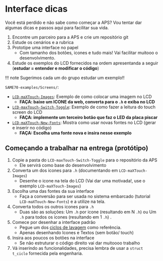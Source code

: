 # Interface dicas

Você está perdido e não sabe como começar a APS? Vou tentar dar algumas dicas e passos aqui para facilitar sua vida. 

1. Encontre um parceiro para a APS e crie um repositório git
1. Estude os cenários e a rubrica
1. Prototipe uma interface no papel 
    - Com tamanho dos botões, icones e tudo mais! Vai facilitar muitooo o desenvolvimento.
1. Estude os exemplos  do LCD fornecidos na ordem apresentanda a seguir (**estudar = entender e modificar o código**) 

!!! note
    Sugerimos cada um do grupo estudar um exemplo!!

`SAME70-examples/Screens/`:

- [`LCD-maXTouch-Images`](https://github.com/Insper/SAME70-examples/tree/master/Screens/LCD-maXTouch-Images): Exemplo de como colocar uma imagem no LCD
    - **FAÇA: baixe um ICONE da web, converta para o `.h` e exiba no LCD**
- [`LCD-maxTouch-Switch-Toggle`](https://github.com/Insper/SAME70-examples/tree/master/Screens/LCD-maxTouch-Switch-Toggle): Exemplo de como fazer a leitura do touch screen do LCD
    - **FAÇA: implemente um terceiro botão que faz o LED da placa piscar**
- [`LCD-maXTouch-New-Fonts`](https://github.com/Insper/SAME70-examples/tree/master/Screens/LCD-maXTouch-New-Fonts): Mostra como usar novas fontes no LCD (gerar e inserir no código)
    - **FAÇA: Escolha uma fonte nova e insira nesse exemplo**

## Começando a trabalhar na entrega (protótipo)

1. Copie a pasta do `LCD-maxTouch-Switch-Toggle` para o repositório da APS
    - Ele servirá como base do desenvolvimento
1. Converta um dos icones para `.h` (documentando em `LCD-maXTouch-Images`) 
    - Desenhe o icone na tela do LCD (Vai dar uma motivada!, use o exemplo
      `LCD-maXTouch-Images`)
1. Escolha uma das fontes da sua interface
    - Faça a conversão para ser usada no
   sistema embarcado (tutorial `LCD-maXTouch-New-Fonts`) e a utilize na tela.
1. Converta todos os outros icones para `.h`
    - Duas são as soluções: Um `.h` por icone (resultando em N `.h`) ou Um `.h` para todos os icones (resultando em 1 `.h`) .
1. Comece por desenhar a interface padrão 
    - Pegue um dos [ciclos de lavagem](https://github.com/Insper/ComputacaoEmbarcada/blob/master/APS-2/maquina1.h#L18) como referência.
    - Apenas desenhando Icones e Textos (sem botão/ touch)
1. Insira aos poucos os botões na interface
    - Se não estruturar o código direito vai dar muitoooo trabalho
1. Vá inserindo as funcionalidades, precisa lembra de usar a `struct t_ciclo` fornecida pela engenharia.




